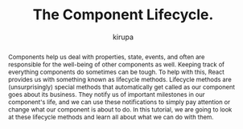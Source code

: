 ---
sections: [reactjs]
link: https://www.kirupa.com/react/component_lifecycle.htm
title: "The Component Lifecycle."
author: "kirupa"
publishedAt: 2017-09-15T00:00:00.000Z
type: [article]
topics: [lifecycle_methods]
suggestedBy: [andreamangano]
createdAt: 2018-03-20T22:48:46.334Z
reference: aHR0cHM6Ly93d3cua2lydXBhLmNvbS9yZWFjdC9jb21wb25lbnRfbGlmZWN5Y2xlLmh0bQ
slug: the-component-lifecycle-by-kirupa
abstract: "Components help us deal with properties, state, events, and often are responsible for the well-being of other components as well. Keeping track of everything components do sometimes can be tough. To help with this, React provides us with something known as lifecycle methods. Lifecycle methods are (unsurprisingly) special methods that automatically get called as our component goes about its business. They notify us of important milestones in our component's life, and we can use these notifications to simply pay attention or change what our component is about to do. In this tutorial, we are going to look at these lifecycle methods and learn all about what we can do with them."
---
